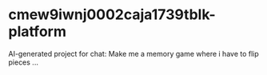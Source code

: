 # cmew9iwnj0002caja1739tblk-platform
AI-generated project for chat: Make me a memory game where i have to flip pieces ...
